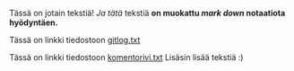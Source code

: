 Tässä on jotain tekstiä!
*Ja tätä* tekstiä **on muokattu *mark down* notaatiota 
hyödyntäen.**

Tässä on linkki tiedostoon [gitlog.txt](https://github.com/iikkamatias/ot-harjoitustyo/blob/master/laskarit/viikko1/gitlog.txt)

Tässä on linkki tiedostoon [komentorivi.txt](https://github.com/iikkamatias/ot-harjoitustyo/blob/master/laskarit/viikko1/komentorivi.txt)
Lisäsin lisää tekstiä :)
